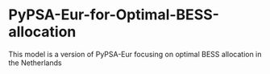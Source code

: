 # PyPSA-Eur-for-Optimal-BESS-allocation
This model is a version of PyPSA-Eur focusing on optimal BESS allocation in the Netherlands
